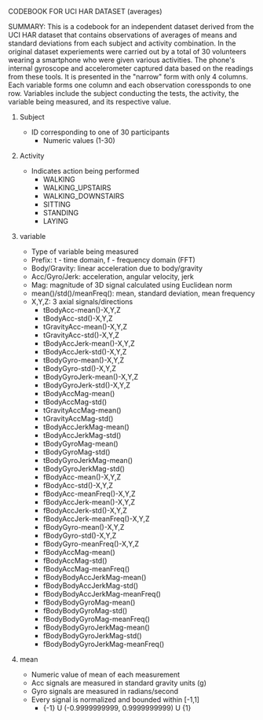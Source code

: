 CODEBOOK FOR UCI HAR DATASET (averages)

SUMMARY: This is a codebook for an independent dataset derived from the UCI HAR dataset that contains observations of averages of means and standard deviations from each subject and activity combination.  In the original dataset experiements were carried out by a total of 30 volunteers wearing a smartphone who were given various activities.  The phone's internal gyroscope and accelerometer captured data based on the readings from these tools.  It is presented in the "narrow" form with only 4 columns. Each variable forms one column and each observation coressponds to one row. Variables include the subject conducting the tests, the activity, the variable being measured, and its respective value. 

1. Subject	
	* ID corresponding to one of 30 participants
		* Numeric values (1-30)
	
2. Activity	
	* Indicates action being performed
		* WALKING
		* WALKING_UPSTAIRS
		* WALKING_DOWNSTAIRS
		* SITTING
		* STANDING
		* LAYING

3. variable	
	* Type of variable being measured
	* Prefix: t - time domain, f - frequency domain (FFT)
	* Body/Gravity: linear acceleration due to body/gravity
	* Acc/Gyro/Jerk: acceleration, angular velocity, jerk
	* Mag: magnitude of 3D signal calculated using Euclidean norm
	* mean()/std()/meanFreq(): mean, standard deviation, mean frequency
	* X,Y,Z: 3 axial signals/directions
		* tBodyAcc-mean()-X,Y,Z                        
		* tBodyAcc-std()-X,Y,Z       
		* tGravityAcc-mean()-X,Y,Z        
		* tGravityAcc-std()-X,Y,Z       
		* tBodyAccJerk-mean()-X,Y,Z      
		* tBodyAccJerk-std()-X,Y,Z       
		* tBodyGyro-mean()-X,Y,Z    
		* tBodyGyro-std()-X,Y,Z       
		* tBodyGyroJerk-mean()-X,Y,Z     
		* tBodyGyroJerk-std()-X,Y,Z      
		* tBodyAccMag-mean()             
		* tBodyAccMag-std()              
		* tGravityAccMag-mean()          
		* tGravityAccMag-std()           
		* tBodyAccJerkMag-mean()          
		* tBodyAccJerkMag-std()         
		* tBodyGyroMag-mean()             
		* tBodyGyroMag-std()           
		* tBodyGyroJerkMag-mean()        
		* tBodyGyroJerkMag-std()          
		* fBodyAcc-mean()-X,Y,Z        
		* fBodyAcc-std()-X,Y,Z         
		* fBodyAcc-meanFreq()-X,Y,Z    
		* fBodyAccJerk-mean()-X,Y,Z      
		* fBodyAccJerk-std()-X,Y,Z       
		* fBodyAccJerk-meanFreq()-X,Y,Z
		* fBodyGyro-mean()-X,Y,Z       
		* fBodyGyro-std()-X,Y,Z         
		* fBodyGyro-meanFreq()-X,Y,Z    
		* fBodyAccMag-mean()       
		* fBodyAccMag-std()               
		* fBodyAccMag-meanFreq()         
		* fBodyBodyAccJerkMag-mean()
		* fBodyBodyAccJerkMag-std()       
		* fBodyBodyAccJerkMag-meanFreq()
		* fBodyBodyGyroMag-mean()
		* fBodyBodyGyroMag-std()         
		* fBodyBodyGyroMag-meanFreq()
		* fBodyBodyGyroJerkMag-mean()   
		* fBodyBodyGyroJerkMag-std() 
		* fBodyBodyGyroJerkMag-meanFreq()
		
4. mean		
	* Numeric value of mean of each measurement
	* Acc signals are measured in standard gravity units (g)
	* Gyro signals are measured in radians/second
	* Every signal is normalized and bounded within [-1,1]
		* {-1} U (-0.9999999999, 0.9999999999) U {1}
